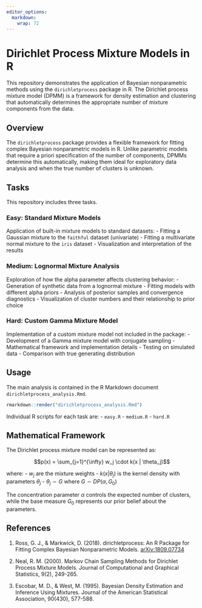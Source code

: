 ```yaml
---
editor_options: 
  markdown: 
    wrap: 72
---
```


# Dirichlet Process Mixture Models in R

This repository demonstrates the application of Bayesian nonparametric
methods using the `dirichletprocess` package in R. The Dirichlet process
mixture model (DPMM) is a framework for density estimation and
clustering that automatically determines the appropriate number of
mixture components from the data.

## Overview

The `dirichletprocess` package provides a flexible framework for fitting
complex Bayesian nonparametric models in R. Unlike parametric models
that require a priori specification of the number of components, DPMMs
determine this automatically, making them ideal for exploratory data
analysis and when the true number of clusters is unknown.

## Tasks

This repository includes three tasks.

### Easy: Standard Mixture Models

Application of built-in mixture models to standard datasets: - Fitting a
Gaussian mixture to the `faithful` dataset (univariate) - Fitting a
multivariate normal mixture to the `iris` dataset - Visualization and
interpretation of the results

### Medium: Lognormal Mixture Analysis

Exploration of how the alpha parameter affects clustering behavior: -
Generation of synthetic data from a lognormal mixture - Fitting models
with different alpha priors - Analysis of posterior samples and
convergence diagnostics - Visualization of cluster numbers and their
relationship to prior choice

### Hard: Custom Gamma Mixture Model

Implementation of a custom mixture model not included in the package: -
Development of a Gamma mixture model with conjugate sampling -
Mathematical framework and implementation details - Testing on simulated
data - Comparison with true generating distribution

## Usage

The main analysis is contained in the R Markdown document
`dirichletprocess_analysis.Rmd`.

``` r
rmarkdown::render("dirichletprocess_analysis.Rmd")
```

Individual R scripts for each task are: - `easy.R` - `medium.R` -
`hard.R`

## Mathematical Framework

The Dirichlet process mixture model can be represented as:

$$p(x) = \sum_{j=1}^{\infty} w_j \cdot k(x | \theta_j)$$

where: - $w_j$ are the mixture weights - $k(x | \theta_j)$ is the kernel
density with parameters $\theta_j$ - $\theta_j \sim G$ where
$G \sim DP(\alpha, G_0)$

The concentration parameter $\alpha$ controls the expected number of
clusters, while the base measure $G_0$ represents our prior belief about
the parameters.

## References

1.  Ross, G. J., & Markwick, D. (2018). dirichletprocess: An R Package
    for Fitting Complex Bayesian Nonparametric Models.
    [arXiv:1809.07734](https://arxiv.org/abs/1809.07734)

2.  Neal, R. M. (2000). Markov Chain Sampling Methods for Dirichlet
    Process Mixture Models. Journal of Computational and Graphical
    Statistics, 9(2), 249-265.

3.  Escobar, M. D., & West, M. (1995). Bayesian Density Estimation and
    Inference Using Mixtures. Journal of the American Statistical
    Association, 90(430), 577-588.
